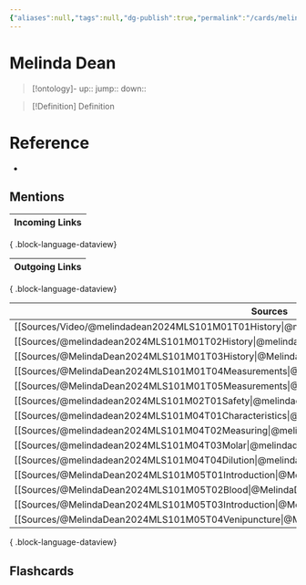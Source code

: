 ```yaml
---
{"aliases":null,"tags":null,"dg-publish":true,"permalink":"/cards/melinda-dean/","dgPassFrontmatter":true}
---
```


# Melinda Dean

> [!ontology]-
> up:: 
> jump:: 
> down:: 

> [!Definition] Definition
> 

# Reference
- 

## Mentions
| Incoming Links |
| -------------- |

{ .block-language-dataview}

| Outgoing Links |
| -------------- |

{ .block-language-dataview}

| Sources                                                                                                 |
| ------------------------------------------------------------------------------------------------------- |
| [[Sources/Video/@melindadean2024MLS101M01T01History\|@melindadean2024MLS101M01T01History]]           |
| [[Sources/@melindadean2024MLS101M01T02History\|@melindadean2024MLS101M01T02History]]                 |
| [[Sources/@MelindaDean2024MLS101M01T03History\|@MelindaDean2024MLS101M01T03History]]                 |
| [[Sources/@MelindaDean2024MLS101M01T04Measurements\|@MelindaDean2024MLS101M01T04Measurements]]       |
| [[Sources/@MelindaDean2024MLS101M01T05Measurements\|@MelindaDean2024MLS101M01T05Measurements]]       |
| [[Sources/@melindadean2024MLS101M02T01Safety\|@melindadean2024MLS101M02T01Safety]]                   |
| [[Sources/@melindadean2024MLS101M04T01Characteristics\|@melindadean2024MLS101M04T01Characteristics]] |
| [[Sources/@melindadean2024MLS101M04T02Measuring\|@melindadean2024MLS101M04T02Measuring]]             |
| [[Sources/@melindadean2024MLS101M04T03Molar\|@melindadean2024MLS101M04T03Molar]]                     |
| [[Sources/@melindadean2024MLS101M04T04Dilution\|@melindadean2024MLS101M04T04Dilution]]               |
| [[Sources/@MelindaDean2024MLS101M05T01Introduction\|@MelindaDean2024MLS101M05T01Introduction]]       |
| [[Sources/@MelindaDean2024MLS101M05T02Blood\|@MelindaDean2024MLS101M05T02Blood]]                     |
| [[Sources/@MelindaDean2024MLS101M05T03Introduction\|@MelindaDean2024MLS101M05T03Introduction]]       |
| [[Sources/@MelindaDean2024MLS101M05T04Venipuncture\|@MelindaDean2024MLS101M05T04Venipuncture]]       |

{ .block-language-dataview}

## Flashcards 

